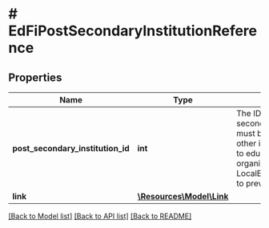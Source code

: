 # # EdFiPostSecondaryInstitutionReference

## Properties

Name | Type | Description | Notes
------------ | ------------- | ------------- | -------------
**post_secondary_institution_id** | **int** | The ID of the post secondary institution. It must be distinct from any other identifier assigned to educational organizations, such as a LocalEducationAgencyId, to prevent duplication. |
**link** | [**\Resources\Model\Link**](Link.md) |  | [optional]

[[Back to Model list]](../../README.md#models) [[Back to API list]](../../README.md#endpoints) [[Back to README]](../../README.md)
